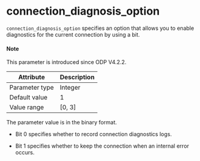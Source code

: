 # connection_diagnosis_option

`connection_diagnosis_option` specifies an option that allows you to enable diagnostics for the current connection by using a bit.

<main id="notice" type='explain'>
    <h4>Note</h4>
    <p>This parameter is introduced since ODP V4.2.2. </p>
</main>

| Attribute | Description |
|----------|---------|
| Parameter type | Integer |
| Default value | 1 |
| Value range | [0, 3] |

The parameter value is in the binary format.

* Bit 0 specifies whether to record connection diagnostics logs.

* Bit 1 specifies whether to keep the connection when an internal error occurs.
